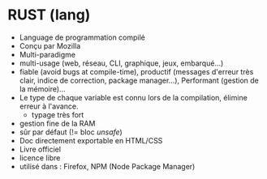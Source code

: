 # RUST (lang)
- Language de programmation compilé
- Conçu par Mozilla
- Multi-paradigme
- multi-usage (web, réseau, CLI, graphique, jeux, embarqué...)
-  fiable (avoid bugs at compile-time), productif (messages d'erreur très clair, indice de correction, package manager...), Performant (gestion de la mémoire)...
- Le type de chaque variable est connu lors de la compilation, élimine erreur à l'avance.
    * typage très fort
- gestion fine de la RAM
- sûr par défaut (!= bloc _unsafe_)
- Doc directement exportable en HTML/CSS
- Livre officiel
- licence libre
- utilisé dans : Firefox, NPM (Node Package Manager)


